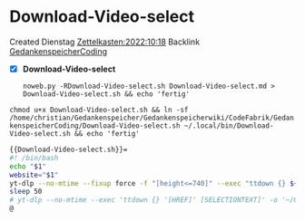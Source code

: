 # Download-Video-select
Created Dienstag [Zettelkasten:2022:10:18]()
Backlink [GedankenspeicherCoding](../GedankenspeicherCoding.md)

- [X] **Download-Video-select**


  ``noweb.py -RDownload-Video-select.sh Download-Video-select.md > Download-Video-select.sh && echo 'fertig'``

``chmod u+x Download-Video-select.sh && ln -sf /home/christian/Gedankenspeicher/Gedankenspeicherwiki/CodeFabrik/GedankenspeicherCoding/Download-Video-select.sh ~/.local/bin/Download-Video-select.sh && echo 'fertig'``

```bash
{{Download-Video-select.sh}}=
#! /bin/bash
echo "$1"
website="$1"
yt-dlp --no-mtime --fixup force -f "[height<=740]" --exec "ttdown {} ${website} && sleep 5" -o '~/Gedankenspeicherwiki/Zim-Arbeitsflaeche/Archiv-Verschiebung/%(title)s.%(ext)s' -i "${website}"
sleep 50
# yt-dlp --no-mtime --exec 'ttdown {} '[HREF]' [SELECTIONTEXT]' -o '~/Gedankenspeicher/Arbeitsflaeche/Archiv-Verschiebung/%(title)s.%(ext)s' "[HREF]"
@
```

